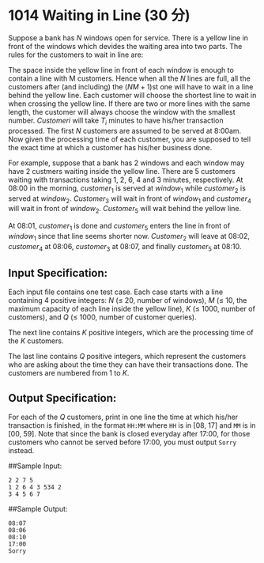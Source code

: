 # 1014 Waiting in Line (30 分)

Suppose a bank has $N$ windows open for service. There is a yellow line in front of the windows which devides the waiting area into two parts. The rules for the customers to wait in line are:

The space inside the yellow line in front of each window is enough to contain a line with M customers. Hence when all the $N$ lines are full, all the customers after (and including) the $(NM + 1)$st one will have to wait in a line behind the yellow line.
Each customer will choose the shortest line to wait in when crossing the yellow line. If there are two or more lines with the same length, the customer will always choose the window with the smallest number.
$Customer_​i$ will take $T_i$ minutes to have his/her transaction processed.
The first $N$ customers are assumed to be served at 8:00am.
Now given the processing time of each customer, you are supposed to tell the exact time at which a customer has his/her business done.

For example, suppose that a bank has 2 windows and each window may have 2 custmers waiting inside the yellow line. There are 5 customers waiting with transactions taking 1, 2, 6, 4 and 3 minutes, respectively. At 08:00 in the morning, $customer_1$ is served at $window_1$ while $customer_2$ is served at $window_2$. $Customer_3$ will wait in front of $window_1$ and $customer_4$ will wait in front of $window_2$. $Customer_5$ will wait behind the yellow line.

At 08:01, $customer_1$ is done and $customer_5$ enters the line in front of $window_1$ since that line seems shorter now. $Customer_2$ will leave at 08:02, $customer_4$ at 08:06, $customer_3$ at 08:07, and finally $customer_5$ at 08:10.

## Input Specification:
Each input file contains one test case. Each case starts with a line containing 4 positive integers: $N$ (≤ 20, number of windows), $M$ (≤ 10, the maximum capacity of each line inside the yellow line), $K$ (≤ 1000, number of customers), and $Q$ (≤ 1000, number of customer queries).

The next line contains $K$ positive integers, which are the processing time of the $K$ customers.

The last line contains $Q$ positive integers, which represent the customers who are asking about the time they can have their transactions done. The customers are numbered from 1 to $K$.

## Output Specification:
For each of the $Q$ customers, print in one line the time at which his/her transaction is finished, in the format `HH:MM` where `HH` is in [08, 17] and `MM` is in [00, 59]. Note that since the bank is closed everyday after 17:00, for those customers who cannot be served before 17:00, you must output `Sorry` instead.

##Sample Input:
```
2 2 7 5
1 2 6 4 3 534 2
3 4 5 6 7
```

##Sample Output:
```
08:07
08:06
08:10
17:00
Sorry
```
